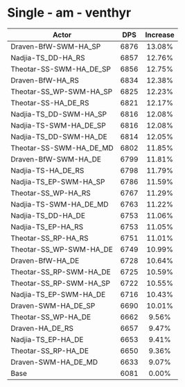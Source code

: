 # Single - am - venthyr
| Actor | DPS | Increase |
|---|:---:|:---:|
|Draven-BfW-SWM-HA_SP|6876|13.08%|
|Nadjia-TS_DD-HA_RS|6857|12.76%|
|Theotar-SS-SWM-HA_DE_SP|6856|12.75%|
|Draven-BfW-HA_RS|6834|12.38%|
|Theotar-SS_WP-SWM-HA_SP|6825|12.23%|
|Theotar-SS-HA_DE_RS|6821|12.17%|
|Nadjia-TS_DD-SWM-HA_SP|6816|12.08%|
|Nadjia-TS-SWM-HA_DE_SP|6816|12.08%|
|Nadjia-TS_DD-SWM-HA_DE|6814|12.05%|
|Theotar-SS-SWM-HA_DE_MD|6802|11.85%|
|Draven-BfW-SWM-HA_DE|6799|11.81%|
|Nadjia-TS-HA_DE_RS|6798|11.79%|
|Nadjia-TS_EP-SWM-HA_SP|6786|11.59%|
|Theotar-SS_WP-HA_RS|6767|11.29%|
|Nadjia-TS-SWM-HA_DE_MD|6763|11.22%|
|Nadjia-TS_DD-HA_DE|6753|11.06%|
|Nadjia-TS_EP-HA_RS|6753|11.05%|
|Theotar-SS_RP-HA_RS|6751|11.01%|
|Theotar-SS_WP-SWM-HA_DE|6749|10.99%|
|Draven-BfW-HA_DE|6728|10.64%|
|Theotar-SS_RP-SWM-HA_DE|6725|10.59%|
|Theotar-SS_RP-SWM-HA_SP|6722|10.55%|
|Nadjia-TS_EP-SWM-HA_DE|6716|10.43%|
|Draven-SWM-HA_DE_SP|6690|10.01%|
|Theotar-SS_WP-HA_DE|6662|9.56%|
|Draven-HA_DE_RS|6657|9.47%|
|Nadjia-TS_EP-HA_DE|6653|9.41%|
|Theotar-SS_RP-HA_DE|6650|9.36%|
|Draven-SWM-HA_DE_MD|6633|9.07%|
|Base|6081|0.00%|

